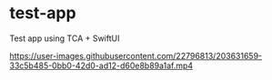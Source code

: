 # test-app

Test app using TCA + SwiftUI



https://user-images.githubusercontent.com/22796813/203631659-33c5b485-0bb0-42d0-ad12-d60e8b89a1af.mp4

